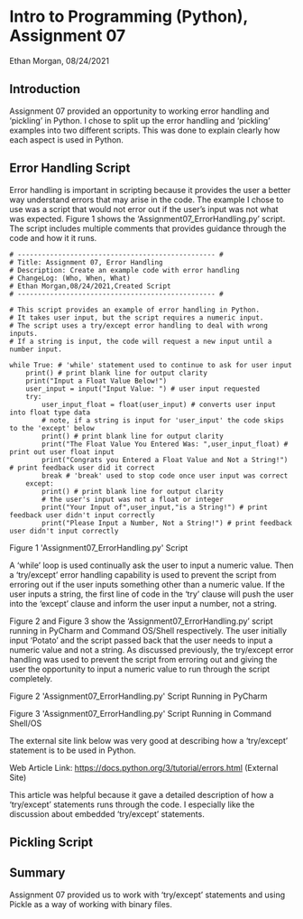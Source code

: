 # Intro to Programming (Python), Assignment 07

Ethan Morgan, 08/24/2021

## Introduction

Assignment 07 provided an opportunity to working error handling and ‘pickling’ in Python.
I chose to split up the error handling and ‘pickling’ examples into two different scripts.
This was done to explain clearly how each aspect is used in Python.

## Error Handling Script

Error handling is important in scripting because it provides the user a better way understand
errors that may arise in the code.  The example I chose to use was a script that would not
error out if the user’s input was not what was expected.  Figure 1 shows the 
‘Assignment07_ErrorHandling.py’ script.  The script includes multiple comments that provides
guidance through the code and how it it runs.

```
# ------------------------------------------------- #
# Title: Assignment 07, Error Handling
# Description: Create an example code with error handling
# ChangeLog: (Who, When, What)
# Ethan Morgan,08/24/2021,Created Script
# ------------------------------------------------- #

# This script provides an example of error handling in Python.
# It takes user input, but the script requires a numeric input.
# The script uses a try/except error handling to deal with wrong inputs.
# If a string is input, the code will request a new input until a number input.

while True: # 'while' statement used to continue to ask for user input
    print() # print blank line for output clarity
    print("Input a Float Value Below!")
    user_input = input("Input Value: ") # user input requested
    try:
        user_input_float = float(user_input) # converts user input into float type data
        # note, if a string is input for 'user_input' the code skips to the 'except' below
        print() # print blank line for output clarity
        print("The Float Value You Entered Was: ",user_input_float) # print out user float input
        print("Congrats you Entered a Float Value and Not a String!") # print feedback user did it correct
        break # 'break' used to stop code once user input was correct
    except:
        print() # print blank line for output clarity
        # the user's input was not a float or integer
        print("Your Input of",user_input,"is a String!") # print feedback user didn't input correctly
        print("Please Input a Number, Not a String!") # print feedback user didn't input correctly
```
Figure 1 'Assignment07_ErrorHandling.py' Script

A ‘while’ loop is used continually ask the user to input a numeric value.  Then a ‘try/except’
error handling capability is used to prevent the script from erroring out if the user inputs
something other than a numeric value.  If the user inputs a string, the first line of code in
the ‘try’ clause will push the user into the ‘except’ clause and inform the user input a number,
not a string.

Figure 2 and Figure 3 show the ‘Assignment07_ErrorHandling.py’ script running in PyCharm and
Command OS/Shell respectively.  The user initially input ‘Potato’ and the script passed back
that the user needs to input a numeric value and not a string.  As discussed previously, the
try/except error handling was used to prevent the script from erroring out and giving the user
the opportunity to input a numeric value to run through the script completely.


Figure 2 'Assignment07_ErrorHandling.py' Script Running in PyCharm


Figure 3 'Assignment07_ErrorHandling.py' Script Running in Command Shell/OS

The external site link below was very good at describing how a ‘try/except’ statement is to
be used in Python.  

Web Article Link: https://docs.python.org/3/tutorial/errors.html (External Site)

This article was helpful because it gave a detailed description of how a ‘try/except’ statements
runs through the code.  I especially like the discussion about embedded ‘try/except’ statements.

## Pickling Script


## Summary

Assignment 07 provided us to work with ‘try/except’ statements and using Pickle as a way of
working with binary files.
